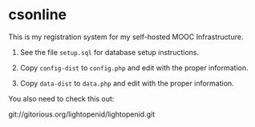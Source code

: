 csonline
========

This is my registration system for my self-hosted MOOC Infrastructure.

1. See the file ```setup.sql``` for database setup instructions.

2. Copy ```config-dist``` to ```config.php``` and edit with the proper information.

3. Copy ```data-dist``` to ```data.php``` and edit with the proper information.

You also need to check this out:

git://gitorious.org/lightopenid/lightopenid.git

